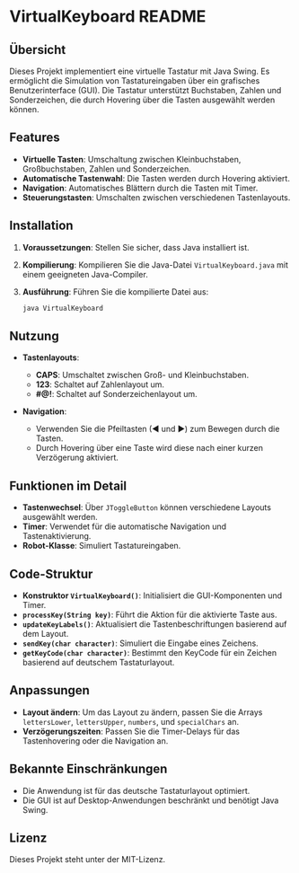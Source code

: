 # VirtualKeyboard README

## Übersicht

Dieses Projekt implementiert eine virtuelle Tastatur mit Java Swing. Es ermöglicht die Simulation von Tastatureingaben über ein grafisches Benutzerinterface (GUI). Die Tastatur unterstützt Buchstaben, Zahlen und Sonderzeichen, die durch Hovering über die Tasten ausgewählt werden können.

## Features

- **Virtuelle Tasten**: Umschaltung zwischen Kleinbuchstaben, Großbuchstaben, Zahlen und Sonderzeichen.
- **Automatische Tastenwahl**: Die Tasten werden durch Hovering aktiviert.
- **Navigation**: Automatisches Blättern durch die Tasten mit Timer.
- **Steuerungstasten**: Umschalten zwischen verschiedenen Tastenlayouts.

## Installation

1. **Voraussetzungen**: Stellen Sie sicher, dass Java installiert ist.
2. **Kompilierung**: Kompilieren Sie die Java-Datei `VirtualKeyboard.java` mit einem geeigneten Java-Compiler.
3. **Ausführung**: Führen Sie die kompilierte Datei aus:

   ```bash
   java VirtualKeyboard
   ```

## Nutzung

- **Tastenlayouts**:
  - **CAPS**: Umschaltet zwischen Groß- und Kleinbuchstaben.
  - **123**: Schaltet auf Zahlenlayout um.
  - **#@!**: Schaltet auf Sonderzeichenlayout um.

- **Navigation**:
  - Verwenden Sie die Pfeiltasten (◄ und ►) zum Bewegen durch die Tasten.
  - Durch Hovering über eine Taste wird diese nach einer kurzen Verzögerung aktiviert.

## Funktionen im Detail

- **Tastenwechsel**: Über `JToggleButton` können verschiedene Layouts ausgewählt werden.
- **Timer**: Verwendet für die automatische Navigation und Tastenaktivierung.
- **Robot-Klasse**: Simuliert Tastatureingaben.

## Code-Struktur

- **Konstruktor `VirtualKeyboard()`**: Initialisiert die GUI-Komponenten und Timer.
- **`processKey(String key)`**: Führt die Aktion für die aktivierte Taste aus.
- **`updateKeyLabels()`**: Aktualisiert die Tastenbeschriftungen basierend auf dem Layout.
- **`sendKey(char character)`**: Simuliert die Eingabe eines Zeichens.
- **`getKeyCode(char character)`**: Bestimmt den KeyCode für ein Zeichen basierend auf deutschem Tastaturlayout.

## Anpassungen

- **Layout ändern**: Um das Layout zu ändern, passen Sie die Arrays `lettersLower`, `lettersUpper`, `numbers`, und `specialChars` an.
- **Verzögerungszeiten**: Passen Sie die Timer-Delays für das Tastenhovering oder die Navigation an.

## Bekannte Einschränkungen

- Die Anwendung ist für das deutsche Tastaturlayout optimiert.
- Die GUI ist auf Desktop-Anwendungen beschränkt und benötigt Java Swing.

## Lizenz

Dieses Projekt steht unter der MIT-Lizenz. 
